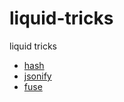 # liquid-tricks
liquid tricks

- [hash](./hash/README.MD)
- [jsonify](./jsonify/README.MD)
- [fuse](./fuse/README.MD)